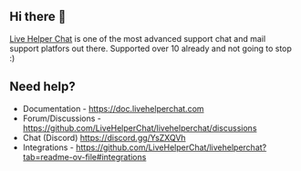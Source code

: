 ## Hi there 👋

[Live Helper Chat](https://github.com/LiveHelperChat/livehelperchat) is one of the most advanced support chat and mail support platfors out there. Supported over 10 already and not going to stop :)

## Need help?
* Documentation - https://doc.livehelperchat.com
* Forum/Discussions - https://github.com/LiveHelperChat/livehelperchat/discussions
* Chat (Discord) https://discord.gg/YsZXQVh
* Integrations - https://github.com/LiveHelperChat/livehelperchat?tab=readme-ov-file#integrations